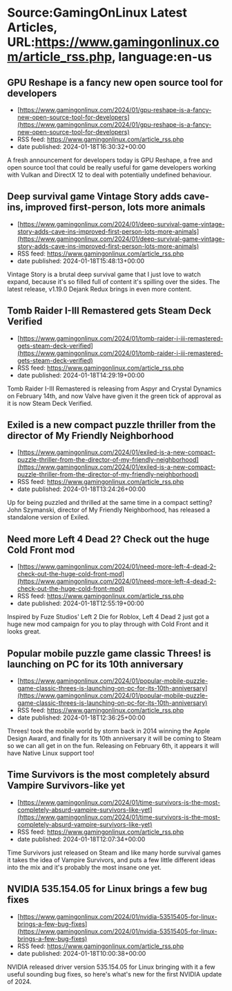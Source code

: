 # Source:GamingOnLinux Latest Articles, URL:https://www.gamingonlinux.com/article_rss.php, language:en-us

## GPU Reshape is a fancy new open source tool for developers
 - [https://www.gamingonlinux.com/2024/01/gpu-reshape-is-a-fancy-new-open-source-tool-for-developers](https://www.gamingonlinux.com/2024/01/gpu-reshape-is-a-fancy-new-open-source-tool-for-developers)
 - RSS feed: https://www.gamingonlinux.com/article_rss.php
 - date published: 2024-01-18T16:30:32+00:00

A fresh announcement for developers today is GPU Reshape, a free and open source tool that could be really useful for game developers working with Vulkan and DirectX 12 to deal with potentially undefined behaviour.

## Deep survival game Vintage Story adds cave-ins, improved first-person, lots more animals
 - [https://www.gamingonlinux.com/2024/01/deep-survival-game-vintage-story-adds-cave-ins-improved-first-person-lots-more-animals](https://www.gamingonlinux.com/2024/01/deep-survival-game-vintage-story-adds-cave-ins-improved-first-person-lots-more-animals)
 - RSS feed: https://www.gamingonlinux.com/article_rss.php
 - date published: 2024-01-18T15:48:13+00:00

Vintage Story is a brutal deep survival game that I just love to watch expand, because it's so filled full of content it's spilling over the sides. The latest release, v1.19.0 Dejank Redux brings in even more content.

## Tomb Raider I-III Remastered gets Steam Deck Verified
 - [https://www.gamingonlinux.com/2024/01/tomb-raider-i-iii-remastered-gets-steam-deck-verified](https://www.gamingonlinux.com/2024/01/tomb-raider-i-iii-remastered-gets-steam-deck-verified)
 - RSS feed: https://www.gamingonlinux.com/article_rss.php
 - date published: 2024-01-18T14:29:19+00:00

Tomb Raider I-III Remastered is releasing from Aspyr and Crystal Dynamics on February 14th, and now Valve have given it the green tick of approval as it is now Steam Deck Verified.

## Exiled is a new compact puzzle thriller from the director of My Friendly Neighborhood
 - [https://www.gamingonlinux.com/2024/01/exiled-is-a-new-compact-puzzle-thriller-from-the-director-of-my-friendly-neighborhood](https://www.gamingonlinux.com/2024/01/exiled-is-a-new-compact-puzzle-thriller-from-the-director-of-my-friendly-neighborhood)
 - RSS feed: https://www.gamingonlinux.com/article_rss.php
 - date published: 2024-01-18T13:24:26+00:00

Up for being puzzled and thrilled at the same time in a compact setting? John Szymanski, director of My Friendly Neighborhood, has released a standalone version of Exiled.

## Need more Left 4 Dead 2? Check out the huge Cold Front mod
 - [https://www.gamingonlinux.com/2024/01/need-more-left-4-dead-2-check-out-the-huge-cold-front-mod](https://www.gamingonlinux.com/2024/01/need-more-left-4-dead-2-check-out-the-huge-cold-front-mod)
 - RSS feed: https://www.gamingonlinux.com/article_rss.php
 - date published: 2024-01-18T12:55:19+00:00

Inspired by Fuze Studios' Left 2 Die for Roblox, Left 4 Dead 2 just got a huge new mod campaign for you to play through with Cold Front and it looks great.

## Popular mobile puzzle game classic Threes! is launching on PC for its 10th anniversary
 - [https://www.gamingonlinux.com/2024/01/popular-mobile-puzzle-game-classic-threes-is-launching-on-pc-for-its-10th-anniversary](https://www.gamingonlinux.com/2024/01/popular-mobile-puzzle-game-classic-threes-is-launching-on-pc-for-its-10th-anniversary)
 - RSS feed: https://www.gamingonlinux.com/article_rss.php
 - date published: 2024-01-18T12:36:25+00:00

Threes! took the mobile world by storm back in 2014 winning the Apple Design Award, and finally for its 10th anniversary it will be coming to Steam so we can all get in on the fun. Releasing on February 6th, it appears it will have Native Linux support too!

## Time Survivors is the most completely absurd Vampire Survivors-like yet
 - [https://www.gamingonlinux.com/2024/01/time-survivors-is-the-most-completely-absurd-vampire-survivors-like-yet](https://www.gamingonlinux.com/2024/01/time-survivors-is-the-most-completely-absurd-vampire-survivors-like-yet)
 - RSS feed: https://www.gamingonlinux.com/article_rss.php
 - date published: 2024-01-18T12:07:34+00:00

Time Survivors just released on Steam and like many horde survival games it takes the idea of Vampire Survivors, and puts a few little different ideas into the mix and it's probably the most insane one yet.

## NVIDIA 535.154.05 for Linux brings a few bug fixes
 - [https://www.gamingonlinux.com/2024/01/nvidia-53515405-for-linux-brings-a-few-bug-fixes](https://www.gamingonlinux.com/2024/01/nvidia-53515405-for-linux-brings-a-few-bug-fixes)
 - RSS feed: https://www.gamingonlinux.com/article_rss.php
 - date published: 2024-01-18T10:00:38+00:00

NVIDIA released driver version 535.154.05 for Linux bringing with it a few useful sounding bug fixes, so here's what's new for the first NVIDIA update of 2024.

